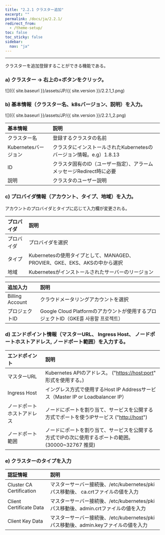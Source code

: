 ```yaml
---
title: "2.2.1 クラスター追加"
excerpt: ""
permalink: /docs/ja/2.2.1/
redirect_from:
  - /theme-setup/
toc: false
toc_sticky: false
sidebar:
  nav: "ja"
---
```



---

クラスターを追加登録することができる機能である。

### a\) クラスター → 右上の+ボタンをクリック。
![]({{ site.baseurl }}/assets/JP/{{ site.version }}/2.2.1_1.png)

### b\) 基本情報（クラスター名、k8sバージョン、説明）を入力。
![]({{ site.baseurl }}/assets/JP/{{ site.version }}/2.2.1_2.png)

| **基本情報** | 説明 |
| :--- | :--- |
| クラスター名 | 登録するクラスタの名前 |
| Kubernetesバージョン | クラスタにインストールされたKubernetesのバージョン情報。e.g）1.8.13 |
| ID | クラスタ固有のID（ユーザー指定）、アラームメッセージRedirect時に必要 |
| 説明 | クラスタのユーザー説明 |

### c\) プロバイダ情報（アカウント、タイプ、地域）を入力。

アカウントのプロバイダとタイプに応じて入力欄が変更される。

| **プロバイダ** | **説明** |
| :--- | :--- |
| プロバイダ | プロバイダを選択 |
| タイプ | Kubernetesの使用タイプとして、MANAGED、PROVIER、GKE、EKS、AKSの中から選択 |
| 地域 | Kubernetesがインストールされたサーバーのリージョン |

| **追加入力** | **説明** |
| :--- | :--- |
| Billing Account | クラウドメータリングアカウントを選択 |
| プロジェクトID | Google Cloud Platformのアカウントが使用するプロジェクトID（GKE를 사용할 프로젝트） |

### d\) エンドポイント情報（マスターURL、 Ingress Host、 ノードポートホストアドレス, ノードポート範囲）を入力する。

| **エンドポイント** | **説明** |
| :--- | :--- |
| マスターURL | Kubernetes APIのアドレス。 \("[https://host:port](https://host:port)" 形式を使用する。\) |
| Ingress Host | イングレス方式で使用するHost IP Addressサービス（Master IP or Loadbalancer IP） |
| ノードポートホストアドレス | ノードにポートを割り当て、サービスを公開する方式でポートを使うIPサービス \("[http://host](http://host)"\) |
| ノードポート範囲 | ノードにポートを割り当て、サービスを公開する方式でIPの次に使用するポートの範囲。 \(30000~32767 推奨\)

### e\) クラスターのタイプを入力

| 認証情報 | **説明** |
| :--- | :--- |
| Cluster CA Certification | マスターサーバー接続後、/etc/kubernetes/pkiパス移動後、 ca.crtファイルの値を入力 |
| Client Certificate Data | マスターサーバー接続後、/etc/kubernetes/pkiパス移動後、admin.crtファイルの値を入力 |
| Client Key Data | マスターサーバー接続後、/etc/kubernetes/pkiパス移動後、admin.keyファイルの値を入力 |

